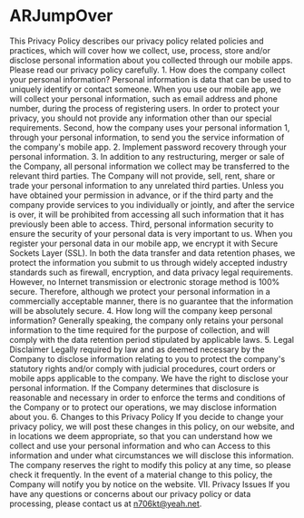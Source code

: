 # ARJumpOver
This Privacy Policy describes our privacy policy related policies and practices, which will cover how we collect, use, process, store and/or disclose personal information about you collected through our mobile apps. Please read our privacy policy carefully.  1. How does the company collect your personal information? Personal information is data that can be used to uniquely identify or contact someone. When you use our mobile app, we will collect your personal information, such as email address and phone number, during the process of registering users. In order to protect your privacy, you should not provide any information other than our special requirements.  Second, how the company uses your personal information 1, through your personal information, to send you the service information of the company's mobile app. 2. Implement password recovery through your personal information. 3. In addition to any restructuring, merger or sale of the Company, all personal information we collect may be transferred to the relevant third parties. The Company will not provide, sell, rent, share or trade your personal information to any unrelated third parties. Unless you have obtained your permission in advance, or if the third party and the company provide services to you individually or jointly, and after the service is over, it will be prohibited from accessing all such information that it has previously been able to access.  Third, personal information security to ensure the security of your personal data is very important to us. When you register your personal data in our mobile app, we encrypt it with Secure Sockets Layer (SSL). In both the data transfer and data retention phases, we protect the information you submit to us through widely accepted industry standards such as firewall, encryption, and data privacy legal requirements. However, no Internet transmission or electronic storage method is 100% secure. Therefore, although we protect your personal information in a commercially acceptable manner, there is no guarantee that the information will be absolutely secure. 4. How long will the company keep personal information? Generally speaking, the company only retains your personal information to the time required for the purpose of collection, and will comply with the data retention period stipulated by applicable laws.  5. Legal Disclaimer Legally required by law and as deemed necessary by the Company to disclose information relating to you to protect the company's statutory rights and/or comply with judicial procedures, court orders or mobile apps applicable to the company. We have the right to disclose your personal information. If the Company determines that disclosure is reasonable and necessary in order to enforce the terms and conditions of the Company or to protect our operations, we may disclose information about you.  6. Changes to this Privacy Policy If you decide to change your privacy policy, we will post these changes in this policy, on our website, and in locations we deem appropriate, so that you can understand how we collect and use your personal information and who can Access to this information and under what circumstances we will disclose this information. The company reserves the right to modify this policy at any time, so please check it frequently. In the event of a material change to this policy, the Company will notify you by notice on the website.  VII. Privacy Issues If you have any questions or concerns about our privacy policy or data processing, please contact us at n706kt@yeah.net.
